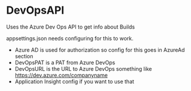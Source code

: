 # DevOpsAPI

Uses the Azure Dev Ops API to get info about Builds

appsettings.json needs configuring for this to work.

- Azure AD is used for authorization so config for this goes in AzureAd section
- DevOpsPAT is a PAT from Azure DevOps
- DevOpsURL is the URL to Azure DevOps something like https://dev.azure.com/companyname
- Application Insight config if you want to use that

